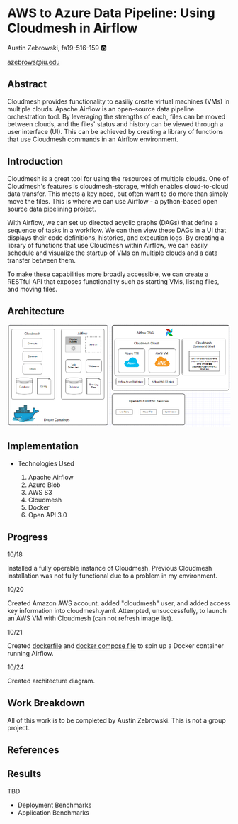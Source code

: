# AWS to Azure Data Pipeline: Using Cloudmesh in Airflow

Austin Zebrowski, fa19-516-159 :o2:

azebrows@iu.edu

## Abstract

Cloudmesh provides functionality to easiliy create virtual machines (VMs) in multiple clouds. Apache Airflow is an open-source data pipeline orchestration tool. By leveraging the strengths of each, files can be moved between clouds, and the files' status and history can be viewed through a user interface (UI). This can be achieved by creating a library of functions that use Cloudmesh commands in an Airflow environment.

## Introduction

Cloudmesh is a great tool for using the resources of multiple clouds. One of Cloudmesh's features is cloudmesh-storage, which enables cloud-to-cloud data transfer. This meets a key need, but often want to do more than simply move the files. This is where we can use Airflow - a python-based open source data pipelining project.

With Airflow, we can set up directed acyclic graphs (DAGs) that define a sequence of tasks in a workflow. We can then view these DAGs in a UI that displays their code definitions, histories, and execution logs. By creating a library of functions that use Cloudmesh within Airflow, we can easily schedule and visualize the startup of VMs on multiple clouds and a data transfer between them.

To make these capabilities more broadly accessible, we can create a RESTful API that exposes functionality such as starting VMs, listing files, and moving files.

## Architecture

![Architecture](/project/images/architecture_image.PNG)

## Implementation

* Technologies Used

    1) Apache Airflow
    2) Azure Blob
    3) AWS S3
    4) Cloudmesh
    5) Docker
    6) Open API 3.0

## Progress

10/18

Installed a fully operable instance of Cloudmesh. Previous Cloudmesh installation was not fully functional due to a problem in my environment. 

10/20

Created Amazon AWS account. added "cloudmesh" user, and added access key information into cloudmesh.yaml. Attempted, unsuccessfully, to launch an AWS VM with Cloudmesh (can not refresh image list).

10/21

Created [dockerfile](/project/docker/Dockerfile) and [docker compose file](/project/docker/docker-compose.yaml) to spin up a Docker container running Airflow.

10/24

Created architecture diagram.


## Work Breakdown

All of this work is to be completed by Austin Zebrowski. This is not a group project.

## References

## Results

TBD

* Deployment Benchmarks
* Application Benchmarks
